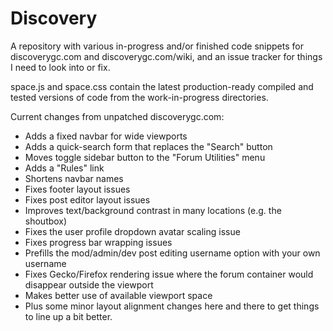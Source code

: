 # Discovery
A repository with various in-progress and/or finished code snippets for discoverygc.com and discoverygc.com/wiki, and an issue tracker for things I need to look into or fix.

space.js and space.css contain the latest production-ready compiled and tested versions of code from the work-in-progress directories.

Current changes from unpatched discoverygc.com:
- Adds a fixed navbar for wide viewports
- Adds a quick-search form that replaces the "Search" button
- Moves toggle sidebar button to the "Forum Utilities" menu
- Adds a "Rules" link
- Shortens navbar names
- Fixes footer layout issues
- Fixes post editor layout issues
- Improves text/background contrast in many locations (e.g. the shoutbox)
- Fixes the user profile dropdown avatar scaling issue
- Fixes progress bar wrapping issues
- Prefills the mod/admin/dev post editing username option with your own username
- Fixes Gecko/Firefox rendering issue where the forum container would disappear outside the viewport
- Makes better use of available viewport space
- Plus some minor layout alignment changes here and there to get things to line up a bit better.
